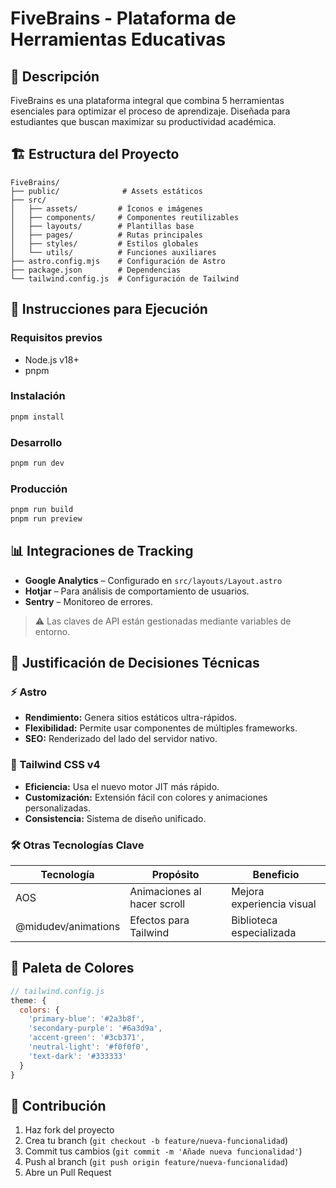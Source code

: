 
# FiveBrains - Plataforma de Herramientas Educativas

## 🧠 Descripción

FiveBrains es una plataforma integral que combina 5 herramientas esenciales para optimizar el proceso de aprendizaje. Diseñada para estudiantes que buscan maximizar su productividad académica.

## 🏗 Estructura del Proyecto

```
FiveBrains/
├── public/              # Assets estáticos
├── src/
│   ├── assets/         # Íconos e imágenes
│   ├── components/     # Componentes reutilizables
│   ├── layouts/        # Plantillas base
│   ├── pages/          # Rutas principales
│   ├── styles/         # Estilos globales
│   └── utils/          # Funciones auxiliares
├── astro.config.mjs    # Configuración de Astro
├── package.json        # Dependencias
└── tailwind.config.js  # Configuración de Tailwind
```

## 🚀 Instrucciones para Ejecución

### Requisitos previos

- Node.js v18+
- pnpm

### Instalación

```bash
pnpm install
```

### Desarrollo

```bash
pnpm run dev
```

### Producción

```bash
pnpm run build
pnpm run preview
```

## 📊 Integraciones de Tracking

- **Google Analytics** – Configurado en `src/layouts/Layout.astro`
- **Hotjar** – Para análisis de comportamiento de usuarios.
- **Sentry** – Monitoreo de errores.

> ⚠️ Las claves de API están gestionadas mediante variables de entorno.

## 🤔 Justificación de Decisiones Técnicas

### ⚡ Astro

- **Rendimiento:** Genera sitios estáticos ultra-rápidos.
- **Flexibilidad:** Permite usar componentes de múltiples frameworks.
- **SEO:** Renderizado del lado del servidor nativo.

### 🎨 Tailwind CSS v4

- **Eficiencia:** Usa el nuevo motor JIT más rápido.
- **Customización:** Extensión fácil con colores y animaciones personalizadas.
- **Consistencia:** Sistema de diseño unificado.

### 🛠 Otras Tecnologías Clave

| Tecnología             | Propósito               | Beneficio                   |
|------------------------|-------------------------|-----------------------------|
| AOS                    | Animaciones al hacer scroll | Mejora experiencia visual  |
| @midudev/animations    | Efectos para Tailwind   | Biblioteca especializada     |

## 🌈 Paleta de Colores

```js
// tailwind.config.js
theme: {
  colors: {
    'primary-blue': '#2a3b8f',
    'secondary-purple': '#6a3d9a',
    'accent-green': '#3cb371',
    'neutral-light': '#f0f0f0',
    'text-dark': '#333333'
  }
}
```

## 🤝 Contribución

1. Haz fork del proyecto
2. Crea tu branch (`git checkout -b feature/nueva-funcionalidad`)
3. Commit tus cambios (`git commit -m 'Añade nueva funcionalidad'`)
4. Push al branch (`git push origin feature/nueva-funcionalidad`)
5. Abre un Pull Request
